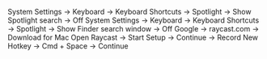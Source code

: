 System Settings -> Keyboard -> Keyboard Shortcuts -> Spotlight -> Show Spotlight search -> Off
System Settings -> Keyboard -> Keyboard Shortcuts -> Spotlight -> Show Finder search window -> Off
Google -> raycast.com -> Download for Mac
Open Raycast -> Start Setup -> Continue -> Record New Hotkey -> Cmd + Space -> Continue